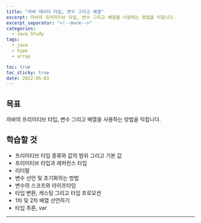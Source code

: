 ```yaml
---
title: "자바 데이터 타입, 변수 그리고 배열"
excerpt: 자바의 프리미티브 타입, 변수 그리고 배열을 사용하는 방법을 익힙니다.
excerpt_separator: "<!--more-->"
categories:
  - Java Study
tags:
  - java
  - type
  - array

toc: true
toc_sticky: true
date: 2022-05-03
---
```


## 목표

자바의 프리미티브 타입, 변수 그리고 배열을 사용하는 방법을 익힙니다.

## 학습할 것

- 프리미티브 타입 종류와 값의 범위 그리고 기본 값
- 프리미티브 타입과 레퍼런스 타입
- 리터럴
- 변수 선언 및 초기화하는 방법
- 변수의 스코프와 라이프타임
- 타입 변환, 캐스팅 그리고 타입 프로모션
- 1차 및 2차 배열 선언하기
- 타입 추론, var

---
